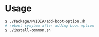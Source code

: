 # Usage

``` bash
$ ./Package/NVIDIA/add-boot-option.sh
# reboot sysytem after adding boot option
$ ./install-common.sh
```
